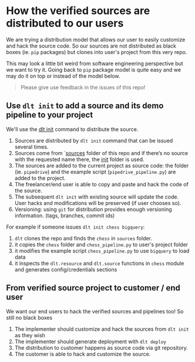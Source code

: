 # How the verified sources are distributed to our users

We are trying a distribution model that allows our user to easily customize and hack the source code. So our sources are not distributed as black boxes (ie. `pip` packages) but clones into user's project from this very repo.

This may look a little bit weird from software engineering perspective but we want to try it. Going back to `pip` package model is quite easy and we may do it on top or instead of the model below.

> Please give use feedback in the issues of this repo!

## Use `dlt init` to add a source and its demo pipeline to your project

We'll use the [dlt init](https://dlthub.com/docs/walkthroughs/create-a-pipeline) command to distribute the source.


1. Sources are distributed by `dlt init` command that can be issued several times.
2. Sources come from `[sources](sources) folder of this repo and if there’s no source with the requested name there, the [init](init) folder is used.
3. The sources are added to the current project as source code: the folder (ie. `pipedrive`) and the example script (`pipedrive_pipeline.py`) are added to the project.
4. The freelancer/end user is able to copy and paste and hack the code of the source.
5. The subsequent `dlt init` with existing source will update the code. User hacks and modifications will be preserved (if user chooses so).
6. Versioning: using `git` for distribution provides enough versioning information. (tags, branches, commit ids)

For example if someone issues `dlt init chess bigquery`:

1. `dlt` clones the repo and finds the `chess` in `sources` folder.
2. it copies the `chess` folder and `chess_pipeline.py` to user's project folder
3. it modifies the example script `chess_pipeline.py` to use `bigquery` to load data
4. it inspects the `dlt.resource` and `dlt.source` functions in `chess` module and generates config/credentials sections


## From verified source project to customer / end user
We want our end users to hack the verified sources and pipelines too! So still no black boxes

1. The implementer should customize and hack the sources from `dlt init` as they wish
2. The implementer should generate deployment with `dlt deploy`
3. The distribution to customer happens as source code via git repository.
4. The customer is able to hack and customize the source.
